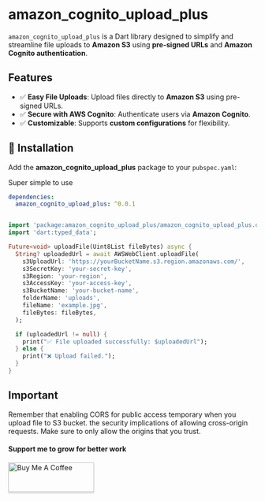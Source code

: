 # amazon_cognito_upload_plus

`amazon_cognito_upload_plus` is a Dart library designed to simplify and streamline file uploads to **Amazon S3** using **pre-signed URLs** and **Amazon Cognito authentication**.

## Features

- ✅ **Easy File Uploads**: Upload files directly to **Amazon S3** using pre-signed URLs.
- ✅ **Secure with AWS Cognito**: Authenticate users via **Amazon Cognito**.
- ✅ **Customizable**: Supports **custom configurations** for flexibility.

## 🚀 Installation

Add the **amazon_cognito_upload_plus** package to your `pubspec.yaml`:

Super simple to use

```yaml
dependencies:
  amazon_cognito_upload_plus: ^0.0.1
```

```dart

import 'package:amazon_cognito_upload_plus/amazon_cognito_upload_plus.dart';
import 'dart:typed_data';

Future<void> uploadFile(Uint8List fileBytes) async {
  String? uploadedUrl = await AWSWebClient.uploadFile(
    s3UploadUrl: 'https://yourBucketName.s3.region.amazonaws.com/',
    s3SecretKey: 'your-secret-key',
    s3Region: 'your-region',
    s3AccessKey: 'your-access-key',
    s3BucketName: 'your-bucket-name',
    folderName: 'uploads',
    fileName: 'example.jpg',
    fileBytes: fileBytes,
  );

  if (uploadedUrl != null) {
    print("✅ File uploaded successfully: $uploadedUrl");
  } else {
    print("❌ Upload failed.");
  }
}

```

## Important

Remember that enabling CORS for public access temporary when you upload file to S3 bucket.
the security implications of allowing cross-origin requests. Make sure to only allow the origins
that you trust.


#### Support me to grow for better work

<a href="https://www.buymeacoffee.com/jaiminraval" target="_blank"><img src="https://www.buymeacoffee.com/assets/img/custom_images/orange_img.png" alt="Buy Me A Coffee" style="height: 60px !important;width: 174px !important;box-shadow: 0px 3px 2px 0px rgba(190, 190, 190, 0.5) !important;-webkit-box-shadow: 0px 3px 2px 0px rgba(190, 190, 190, 0.5) !important;" ></a>


